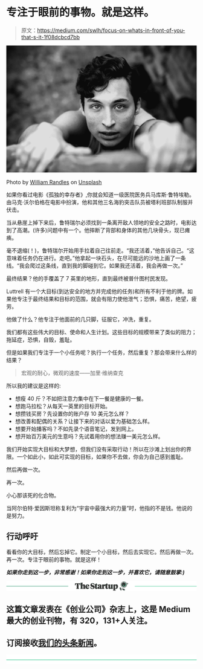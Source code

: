 # 专注于眼前的事物。就是这样。

> 原文：<https://medium.com/swlh/focus-on-whats-in-front-of-you-that-s-it-1f08dcbcd7bb>

![](img/86dfa4ea2c35e2ef5f18a67042b88cfa.png)

Photo by [William Randles](https://unsplash.com/photos/sI7nIjoyN7Y?utm_source=unsplash&utm_medium=referral&utm_content=creditCopyText) on [Unsplash](https://unsplash.com/search/photos/persevere?utm_source=unsplash&utm_medium=referral&utm_content=creditCopyText)

如果你看过电影《孤独的幸存者》,你就会知道一级医院医务兵马库斯·鲁特埃勒。由马克·沃尔伯格在电影中扮演，他和其他三名海豹突击队员被塔利班部队制服并伏击。

当从悬崖上掉下来后，鲁特瑞尔必须找到一条离开敌人领地的安全之路时，电影达到了高潮。(许多)问题中有一个。他摔断了背部和身体的其他几块骨头，现已瘫痪。

毫不退缩(！)，鲁特瑞尔开始用手拉着自己往前走。“我还活着，”他告诉自己。“这意味着任务仍在进行。走吧。”他拿起一块石头，在尽可能远的沙地上画了一条线。“我会爬过这条线，直到我的脚碰到它。如果我还活着，我会再做一次。”

最终结果？他的手覆盖了 7 英里的地形，直到最终被普什图村民发现。

Luttrell 有一个大目标(到达安全的地方并完成他的任务)和所有不利于他的牌。如果他专注于最终结果和目标的范围，就会有阻力使他泄气；恐惧，痛苦，绝望，疲劳。

他做了什么？他专注于他面前的几只脚，征服它，冲洗，重复。

我们都有这些伟大的目标、使命和人生计划。这些目标的规模带来了类似的阻力；拖延症，恐惧，自毁，羞耻。

但是如果我们专注于一个小任务呢？执行一个任务，然后重复？那会带来什么样的结果？

> 宏观的耐心，微观的速度——加里·维纳查克

所以我的建议是这样的:

*   想瘦 40 斤？不如把注意力集中在下一餐是健康的一餐。
*   想跑马拉松？从每天一英里的目标开始。
*   想攒钱买房？先设置你的账户存 10 美元怎么样？
*   想改善和配偶的关系？让接下来的对话以爱为基础怎么样。
*   想要开始播客吗？不如先录个语音笔记，发到网上。
*   想开始百万美元的生意吗？先试着用你的想法赚一美元怎么样。

我们开始实现大目标和大梦想，但我们没有采取行动！所以在沙滩上划出你的界限。一个如此小，如此可实现的目标，如果你不去做，你会为自己感到羞耻。

然后再做一次。

再一次。

小心那该死的化合物。

当阿尔伯特·爱因斯坦称复利为“宇宙中最强大的力量”时，他指的不是钱。他说的是努力。

## 行动呼吁

看看你的大目标，然后忘掉它。制定一个小目标，然后去实现它。然后再做一次。再一次。专注于眼前的事物。就是这样！

***如果你走到这一步，非常感谢！如果你走到这一步，并喜欢它，请随意鼓掌:)***

[![](img/308a8d84fb9b2fab43d66c117fcc4bb4.png)](https://medium.com/swlh)

## 这篇文章发表在《创业公司》杂志上，这是 Medium 最大的创业刊物，有 320，131+人关注。

## 订阅接收[我们的头条新闻](http://growthsupply.com/the-startup-newsletter/)。

[![](img/b0164736ea17a63403e660de5dedf91a.png)](https://medium.com/swlh)